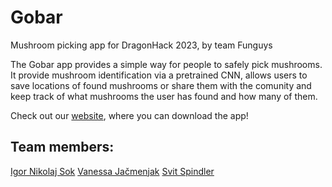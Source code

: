 # Gobar
Mushroom picking app for DragonHack 2023, by team Funguys 

The Gobar app provides a simple way for people to safely pick mushrooms. It provide mushroom identification via a pretrained CNN, allows users to save locations of found mushrooms or share them with the comunity and keep track of what mushrooms the user has found and how many of them.


Check out our [website](https://juicevodka.github.io/Gobar/), where you can download the app!

## Team members:
[Igor Nikolaj Sok](https://github.com/JuiceVodka)
[Vanessa Jačmenjak](https://github.com/jvanessa)
[Svit Spindler](https://github.com/spin311)
